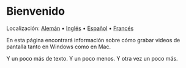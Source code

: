 # Bienvenido
Localización: [Alemán](https://ewildingli.github.io/Global-Instructor-Guidelines/DE/) • [Inglés](https://ewildingli.github.io/Global-Instructor-Guidelines/) • [Español](https://ewildingli.github.io/Global-Instructor-Guidelines/ES/) • [Francés](https://ewildingli.github.io/Global-Instructor-Guidelines/FR/)

En esta página encontrará información sobre cómo grabar videos de pantalla tanto en Windows como en Mac.

Y un poco más de texto. Y un poco menos. Y otra vez un poco más.